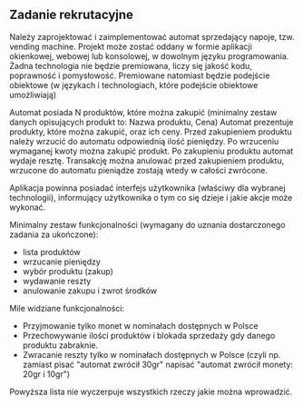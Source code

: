 ## Zadanie rekrutacyjne

Należy zaprojektować i zaimplementować automat sprzedający napoje, tzw. vending machine.
Projekt może zostać oddany w formie aplikacji okienkowej, webowej lub konsolowej, w dowolnym języku programowania.
Żadna technologia nie będzie premiowana, liczy się jakość kodu, poprawność i pomysłowość.
Premiowane natomiast będzie podejście obiektowe (w językach i technologiach, które podejście obiektowe umożliwiają)

Automat posiada N produktów, które można zakupić (minimalny zestaw danych opisujących produkt to: Nazwa produktu, Cena)
Automat prezentuje produkty, które można zakupić, oraz ich ceny.
Przed zakupieniem produktu należy wrzucić do automatu odpowiednią ilość pieniędzy. Po wrzuceniu wymaganej kwoty można zakupić produkt. Po zakupieniu produktu automat wydaje resztę. 
Transakcję można anulować przed zakupieniem produktu, wrzucone do automatu pieniądze zostają wtedy w całości zwrócone.

Aplikacja powinna posiadać interfejs użytkownika (właściwy dla wybranej technologii), informujący użytkownika o tym co się dzieje i jakie akcje może wykonać.

Minimalny zestaw funkcjonalności (wymagany do uznania dostarczonego zadania za ukończone):
* lista produktów
* wrzucanie pieniędzy
* wybór produktu (zakup)
* wydawanie reszty
* anulowanie zakupu i zwrot środków

Mile widziane funkcjonalności:
* Przyjmowanie tylko monet w nominałach dostępnych w Polsce
* Przechowywanie ilości produktów i blokada sprzedaży gdy danego produktu  zabraknie.
* Zwracanie reszty tylko w nominałach dostępnych w Polsce (czyli np. zamiast pisać "automat zwrócił 30gr" napisać "automat zwrócił monety: 20gr i 10gr")

Powyższa lista nie wyczerpuje wszystkich rzeczy jakie można wprowadzić. 
